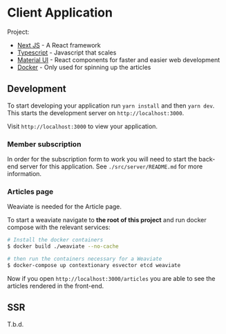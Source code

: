# Client Application

Project:

- [Next JS](https://nextjs.org/) - A React framework
- [Typescript](https://www.typescriptlang.org/) - Javascript that scales
- [Material UI](https://material-ui.com/) - React components for faster and easier web development
- [Docker](https://www.docker.com/) - Only used for spinning up the articles

## Development

To start developing your application run `yarn install` and then `yarn dev`. This starts the development server on `http://localhost:3000`.

Visit `http://localhost:3000` to view your application.

### Member subscription

In order for the subscription form to work you will need to start the back-end server for this application. See `./src/server/README.md` for more information.

### Articles page

Weaviate is needed for the Article page.

To start a weaviate navigate to **the root of this project** and run docker compose with the relevant services:

```bash
# Install the docker containers
$ docker build ./weaviate --no-cache

# then run the containers necessary for a Weaviate
$ docker-compose up contextionary esvector etcd weaviate
```

Now if you open `http://localhost:3000/articles` you are able to see the articles rendered in the front-end.

## SSR

T.b.d.
